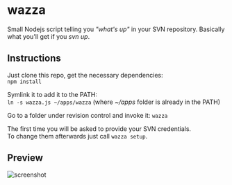 wazza
=====

Small Nodejs script telling you *"what's up"* in your SVN repository. Basically what you'll get if you *svn up*.

## Instructions
Just clone this repo, get the necessary dependencies:  
`npm install`

Symlink it to add it to the PATH:  
`ln -s wazza.js ~/apps/wazza` (where *~/apps* folder is already in the PATH)

Go to a folder under revision control and invoke it: `wazza`

The first time you will be asked to provide your SVN credentials.  
To change them afterwards just call `wazza setup`.

## Preview

![screenshot](https://raw.github.com/sebz/wazza/master/screenshot/wazza.png)




